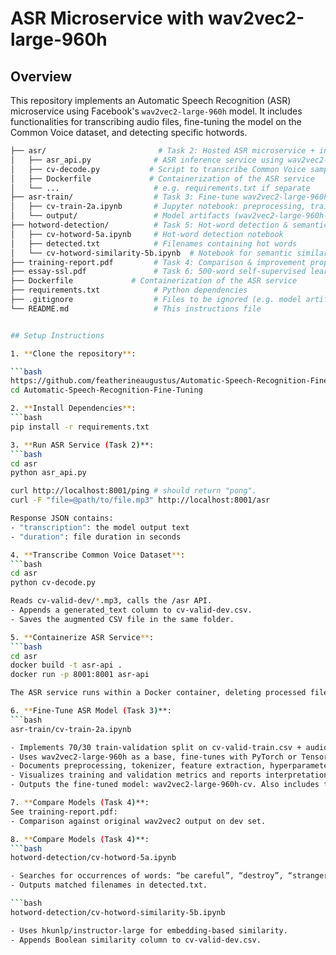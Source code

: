# ASR Microservice with wav2vec2-large-960h

## Overview

This repository implements an Automatic Speech Recognition (ASR) microservice using Facebook's `wav2vec2-large-960h` model. It includes functionalities for transcribing audio files, fine-tuning the model on the Common Voice dataset, and detecting specific hotwords.


   ```bash
   ├── asr/                         # Task 2: Hosted ASR microservice + inference client
   │   ├── asr_api.py              # ASR inference service using wav2vec2-large-960h
   │   ├── cv-decode.py           # Script to transcribe Common Voice samples via the service
   │   ├── Dockerfile             # Containerization of the ASR service
   │   └── ...                     # e.g. requirements.txt if separate
   ├── asr-train/                  # Task 3: Fine‑tune wav2vec2-large-960h
   │   ├── cv-train-2a.ipynb       # Jupyter notebook: preprocessing, training, evaluation
   │   └── output/                 # Model artifacts (wav2vec2-large-960h-cv)
   ├── hotword-detection/          # Task 5: Hot‑word detection & semantic similarity
   │   ├── cv-hotword-5a.ipynb     # Hot‑word detection notebook
   │   ├── detected.txt            # Filenames containing hot words
   │   └── cv-hotword-similarity-5b.ipynb  # Notebook for semantic similarity detection
   ├── training-report.pdf         # Task 4: Comparison & improvement proposals
   ├── essay-ssl.pdf               # Task 6: 500-word self-supervised learning essay
   ├── Dockerfile             # Containerization of the ASR service
   ├── requirements.txt            # Python dependencies
   ├── .gitignore                  # Files to be ignored (e.g. model artifacts, __pycache__, LFS pointers)
   └── README.md                   # This instructions file


## Setup Instructions

1. **Clone the repository**:

   ```bash
   https://github.com/featherineaugustus/Automatic-Speech-Recognition-Fine-Tuning
   cd Automatic-Speech-Recognition-Fine-Tuning

2. **Install Dependencies**:
   ```bash
   pip install -r requirements.txt

3. **Run ASR Service (Task 2)**:
   ```bash
   cd asr
   python asr_api.py

   curl http://localhost:8001/ping # should return "pong".
   curl -F "file=@path/to/file.mp3" http://localhost:8001/asr

Response JSON contains:
- "transcription": the model output text
- "duration": file duration in seconds

4. **Transcribe Common Voice Dataset**:
   ```bash
   cd asr
   python cv-decode.py

Reads cv-valid-dev/*.mp3, calls the /asr API.
- Appends a generated_text column to cv-valid-dev.csv.
- Saves the augmented CSV file in the same folder.

5. **Containerize ASR Service**:
   ```bash
   cd asr
   docker build -t asr-api .
   docker run -p 8001:8001 asr-api

The ASR service runs within a Docker container, deleting processed files to maintain cleanliness.

6. **Fine-Tune ASR Model (Task 3)**:
   ```bash
   asr-train/cv-train-2a.ipynb

- Implements 70/30 train-validation split on cv-valid-train.csv + audio.
- Uses wav2vec2-large-960h as a base, fine-tunes with PyTorch or TensorFlow.
- Documents preprocessing, tokenizer, feature extraction, hyperparameters.
- Visualizes training and validation metrics and reports interpretations.
- Outputs the fine-tuned model: wav2vec2-large-960h-cv. Also includes transcription on test set and performance metrics.

7. **Compare Models (Task 4)**:
See training-report.pdf:
- Comparison against original wav2vec2 output on dev set.

8. **Compare Models (Task 4)**:
   ```bash
   hotword-detection/cv-hotword-5a.ipynb

- Searches for occurrences of words: “be careful”, “destroy”, “stranger”
- Outputs matched filenames in detected.txt.

   ```bash
   hotword-detection/cv-hotword-similarity-5b.ipynb

- Uses hkunlp/instructor-large for embedding-based similarity.
- Appends Boolean similarity column to cv-valid-dev.csv.
